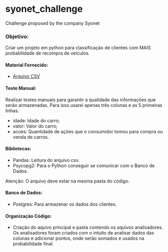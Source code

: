 # syonet_challenge
Challenge proposed by the company Syonet

### Objetivo:
 Criar um projeto em python para classificação de clientes com MAIS probabilidade de recompra de veículos.

#### Material Fornecido:
- [Arquivo CSV](data.csv)

#### Teste Manual:
Realizar testes manuais para garantir a qualidade das informações que serão armazenadas. Para isso usarei apenas três colunas e as 5 primeiras linhas.
- idade: Idade do carro;
- valor: Valor do carro;
- acoes: Quantidade de ações que o consumidor tomou para compra ou venda de carros.

#### Bibliotecas:
- Pandas: Leitura do arquivo csv.
- Psycopg2: Para o Python conseguir se comunicar com o Banco de Dados.

Atenção: O arquivo deve estar na mesma pasta do código.

#### Banco de Dados:
- Postgres: Para armazenar os dados dos clientes.

#### Organização Código:
- Criação do aquivo principal e pasta contendo os aquivos analisadores. Os analisadores foram criados com o intuito de analisar dados das colunas e adicionar pontos, onde serão somados e usados na probabilidade final.




